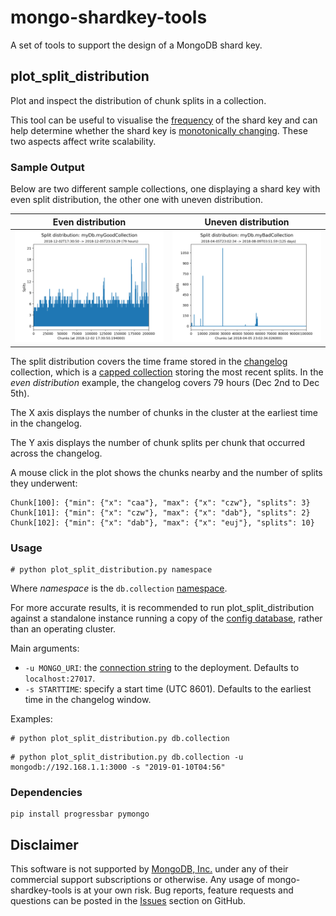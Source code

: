 # mongo-shardkey-tools
A set of tools to support the design of a MongoDB shard key.

plot_split_distribution
-------------------------

Plot and inspect the distribution of chunk splits in a collection.

This tool can be useful to visualise the [frequency](https://docs.mongodb.com/manual/core/sharding-shard-key/#shard-key-frequency)
of the shard key and can help determine whether the shard key is [monotonically changing](https://docs.mongodb.com/manual/core/sharding-shard-key/#monotonically-changing-shard-keys).
These two aspects affect write scalability.


### Sample Output

Below are two different sample collections, one displaying a shard key with even split distribution,
the other one with uneven distribution.

Even distribution             | Uneven distribution
:-------------------------:|:-------------------------:
![img-good-key](img/good.png "Good shard key")|  ![img-bad-key](img/bad.png "Bad shard key")

The split distribution covers the time frame stored in the [changelog](https://docs.mongodb.com/manual/reference/config-database/#config.changelog) collection, which is a [capped collection](https://docs.mongodb.com/manual/core/capped-collections/) storing the most recent splits. In the _even distribution_ example, the changelog covers 79 hours (Dec 2nd to Dec 5th).

The X axis displays the number of chunks in the cluster at the earliest time in the changelog.

The Y axis displays the number of chunk splits per chunk that occurred across the changelog.

A mouse click in the plot shows the chunks nearby and the number of splits they underwent:
```
Chunk[100]: {"min": {"x": "caa"}, "max": {"x": "czw"}, "splits": 3}
Chunk[101]: {"min": {"x": "czw"}, "max": {"x": "dab"}, "splits": 2}
Chunk[102]: {"min": {"x": "dab"}, "max": {"x": "euj"}, "splits": 10}
```


### Usage

```
# python plot_split_distribution.py namespace
```

Where _namespace_ is the `db.collection` [namespace](https://docs.mongodb.com/manual/reference/glossary/#term-namespace).

For more accurate results, it is recommended to run plot_split_distribution against a standalone instance running a copy of the [config database](https://docs.mongodb.com/manual/reference/config-database/), rather than an operating cluster.

Main arguments:
* `-u MONGO_URI`: the [connection string](https://docs.mongodb.com/manual/reference/connection-string/) to the deployment. Defaults to `localhost:27017`.
* `-s STARTTIME`: specify a start time (UTC 8601). Defaults to the earliest time in the changelog window.

Examples:
```
# python plot_split_distribution.py db.collection
```
```
# python plot_split_distribution.py db.collection -u mongodb://192.168.1.1:3000 -s "2019-01-10T04:56"
```


### Dependencies

```
pip install progressbar pymongo
```

Disclaimer
----------

This software is not supported by [MongoDB, Inc.](https://www.mongodb.com>)
under any of their commercial support subscriptions or otherwise. Any usage of
mongo-shardkey-tools is at your own risk. Bug reports, feature requests and
questions can be posted in the [Issues](https://github.com/josefahmad/mongo-shardkey-tools/issues?state=open>)
section on GitHub.
